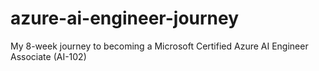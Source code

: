 # azure-ai-engineer-journey
My 8-week journey to becoming a Microsoft Certified Azure AI Engineer Associate (AI-102)
